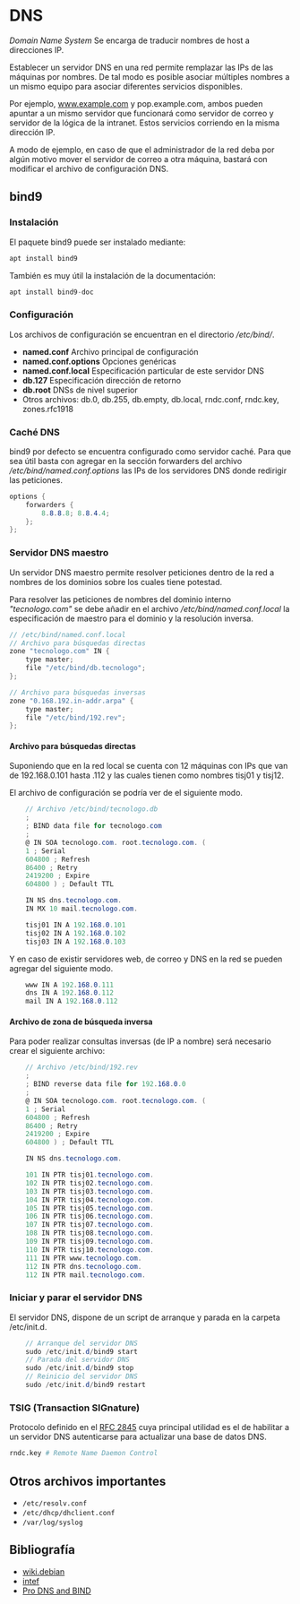 # DNS

*Domain Name System* Se encarga de traducir nombres de host a direcciones IP.

Establecer un servidor DNS en una red permite remplazar las IPs de las máquinas por nombres. De tal modo es posible asociar múltiples nombres a un mismo equipo para asociar diferentes servicios disponibles.

Por ejemplo, www.example.com y pop.example.com, ambos pueden apuntar a un mismo servidor que funcionará como servidor de correo y servidor de la lógica de la intranet. Estos servicios corriendo en la misma dirección IP.

A modo de ejemplo, en caso de que el administrador de la red deba por algún motivo mover el servidor de correo a otra máquina, bastará con modificar el archivo de configuración DNS.

## bind9

### Instalación

El paquete bind9 puede ser instalado mediante:

```s
apt install bind9
```

También es muy útil la instalación de la documentación:

```s
apt install bind9-doc
```

### Configuración

Los archivos de configuración se encuentran en el directorio */etc/bind/*.

- **named.conf** Archivo principal de configuración
- **named.conf.options** Opciones genéricas
- **named.conf.local** Especificación particular de este servidor DNS
- **db.127** Especificación dirección de retorno
- **db.root** DNSs de nivel superior
- Otros archivos: db.0, db.255, db.empty, db.local, rndc.conf, rndc.key, zones.rfc1918

### Caché DNS

bind9 por defecto se encuentra configurado como servidor caché. Para que sea útil basta con agregar en la sección forwarders del archivo */etc/bind/named.conf.options* las IPs de los servidores DNS donde redirigir las peticiones.

```cs
options {
    forwarders {
        8.8.8.8; 8.8.4.4;
    };
};
```

### Servidor DNS maestro

Un servidor DNS maestro permite resolver peticiones dentro de la red a nombres de los dominios sobre los cuales tiene potestad.

Para resolver las peticiones de nombres del dominio interno *"tecnologo.com"* se debe añadir en el archivo */etc/bind/named.conf.local* la especificación de maestro para el dominio y la resolución inversa.

```cs
// /etc/bind/named.conf.local
// Archivo para búsquedas directas
zone "tecnologo.com" IN {
    type master;
    file "/etc/bind/db.tecnologo";
};

// Archivo para búsquedas inversas
zone "0.168.192.in-addr.arpa" {
    type master;
    file "/etc/bind/192.rev";
};
```

#### Archivo para búsquedas directas

Suponiendo que en la red local se cuenta con 12 máquinas con 
IPs que van de 192.168.0.101 hasta .112 y las cuales tienen como nombres tisj01 y tisj12.

El archivo de configuración se podría ver de el siguiente modo.

```cs
    // Archivo /etc/bind/tecnologo.db
    ;
    ; BIND data file for tecnologo.com
    ;
    @ IN SOA tecnologo.com. root.tecnologo.com. (
    1 ; Serial
    604800 ; Refresh
    86400 ; Retry
    2419200 ; Expire
    604800 ) ; Default TTL

    IN NS dns.tecnologo.com.
    IN MX 10 mail.tecnologo.com.

    tisj01 IN A 192.168.0.101
    tisj02 IN A 192.168.0.102
    tisj03 IN A 192.168.0.103
```

Y en caso de existir servidores web, de correo y DNS en la red se pueden agregar del siguiente modo.

```cs
    www IN A 192.168.0.111
    dns IN A 192.168.0.112
    mail IN A 192.168.0.112
```

#### Archivo de zona de búsqueda inversa

Para poder realizar consultas inversas (de IP a nombre) será necesario crear el siguiente archivo:

```cs
    // Archivo /etc/bind/192.rev
    ;
    ; BIND reverse data file for 192.168.0.0
    ;
    @ IN SOA tecnologo.com. root.tecnologo.com. (
    1 ; Serial
    604800 ; Refresh
    86400 ; Retry
    2419200 ; Expire
    604800 ) ; Default TTL

    IN NS dns.tecnologo.com.

    101 IN PTR tisj01.tecnologo.com.
    102 IN PTR tisj02.tecnologo.com.
    103 IN PTR tisj03.tecnologo.com.
    104 IN PTR tisj04.tecnologo.com.
    105 IN PTR tisj05.tecnologo.com.
    106 IN PTR tisj06.tecnologo.com.
    107 IN PTR tisj07.tecnologo.com.
    108 IN PTR tisj08.tecnologo.com.
    109 IN PTR tisj09.tecnologo.com.
    110 IN PTR tisj10.tecnologo.com.
    111 IN PTR www.tecnologo.com.
    112 IN PTR dns.tecnologo.com.
    112 IN PTR mail.tecnologo.com.
```

### Iniciar y parar el servidor DNS

El servidor DNS, dispone de un script de arranque y parada en la carpeta /etc/init.d.

```cs
    // Arranque del servidor DNS
    sudo /etc/init.d/bind9 start  
    // Parada del servidor DNS
    sudo /etc/init.d/bind9 stop
    // Reinicio del servidor DNS
    sudo /etc/init.d/bind9 restart
```

### TSIG (Transaction SIGnature)

Protocolo definido en el [RFC 2845](https://tools.ietf.org/html/rfc2845) cuya principal utilidad es el de habilitar a un servidor DNS autenticarse para actualizar una base de datos DNS.

```s
rndc.key # Remote Name Daemon Control
```

## Otros archivos importantes

- `/etc/resolv.conf`
- `/etc/dhcp/dhclient.conf`
- `/var/log/syslog`

## Bibliografía

- [wiki.debian](https://wiki.debian.org/Bind9)
- [intef](http://www.ite.educacion.es/formacion/materiales/85/cd/linux/m2/servidor_dns_bind9.html)
- [Pro DNS and BIND](http://www.zytrax.com/books/dns/)

